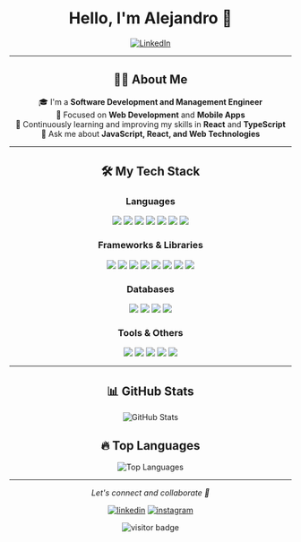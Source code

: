 <h1 align="center">Hello, I'm Alejandro 👋</h1>

<p align="center">
  <a href="https://linkedin.com/in/alejandro-vázquez-viveros-a32443282/">
    <img src="https://img.shields.io/badge/-LinkedIn-blue?style=flat-square&logo=Linkedin&logoColor=white" alt="LinkedIn">
  </a>
</p>

---

<h2 align="center">👨‍💻 About Me</h2>

<p align="center">
  🎓 I'm a <strong>Software Development and Management Engineer</strong><br>
  🔭 Focused on <strong>Web Development</strong> and <strong>Mobile Apps</strong><br>
  🌱 Continuously learning and improving my skills in <strong>React</strong> and <strong>TypeScript</strong><br>
  💬 Ask me about <strong>JavaScript, React, and Web Technologies</strong>
</p>

---

<h2 align="center">🛠️ My Tech Stack</h2>

<h3 align="center">Languages</h3>
<p align="center">
  <img src="https://img.shields.io/badge/-JavaScript-F7DF1E?style=for-the-badge&logo=javascript&logoColor=black"/>
  <img src="https://img.shields.io/badge/-TypeScript-3178C6?style=for-the-badge&logo=typescript&logoColor=white"/>
  <img src="https://img.shields.io/badge/-HTML5-E34F26?style=for-the-badge&logo=html5&logoColor=white"/>
  <img src="https://img.shields.io/badge/-CSS3-1572B6?style=for-the-badge&logo=css3&logoColor=white"/>
  <img src="https://img.shields.io/badge/-PHP-777BB4?style=for-the-badge&logo=php&logoColor=white"/>
  <img src="https://img.shields.io/badge/-Java-007396?style=for-the-badge&logo=java&logoColor=white"/>
  <img src="https://img.shields.io/badge/-Kotlin-0095D5?style=for-the-badge&logo=kotlin&logoColor=white"/>
</p>

<h3 align="center">Frameworks & Libraries</h3>
<p align="center">
  <img src="https://img.shields.io/badge/-React-61DAFB?style=for-the-badge&logo=react&logoColor=black"/>
  <img src="https://img.shields.io/badge/-React_Native-61DAFB?style=for-the-badge&logo=react&logoColor=black"/>
  <img src="https://img.shields.io/badge/-Angular-DD0031?style=for-the-badge&logo=angular&logoColor=white"/>
  <img src="https://img.shields.io/badge/-Node.js-339933?style=for-the-badge&logo=node.js&logoColor=white"/>
  <img src="https://img.shields.io/badge/-Express.js-000000?style=for-the-badge&logo=express&logoColor=white"/>
  <img src="https://img.shields.io/badge/-Fastify-000000?style=for-the-badge&logo=fastify&logoColor=white"/>
  <img src="https://img.shields.io/badge/-Laravel-FF2D20?style=for-the-badge&logo=laravel&logoColor=white"/>
  <img src="https://img.shields.io/badge/-Vite-646CFF?style=for-the-badge&logo=vite&logoColor=white"/>
</p>

<h3 align="center">Databases</h3>
<p align="center">
  <img src="https://img.shields.io/badge/-SQL_Server-CC2927?style=for-the-badge&logo=microsoft-sql-server&logoColor=white"/>
  <img src="https://img.shields.io/badge/-MySQL-4479A1?style=for-the-badge&logo=mysql&logoColor=white"/>
  <img src="https://img.shields.io/badge/-MongoDB-47A248?style=for-the-badge&logo=mongodb&logoColor=white"/>
  <img src="https://img.shields.io/badge/-Firebase-FFCA28?style=for-the-badge&logo=firebase&logoColor=black"/>
</p>

<h3 align="center">Tools & Others</h3>
<p align="center">
  <img src="https://img.shields.io/badge/-Git-F05032?style=for-the-badge&logo=git&logoColor=white"/>
  <img src="https://img.shields.io/badge/-GitHub-181717?style=for-the-badge&logo=github&logoColor=white"/>
  <img src="https://img.shields.io/badge/-API_REST-005571?style=for-the-badge&logo=postman&logoColor=white"/>
  <img src="https://img.shields.io/badge/-Android_Studio-3DDC84?style=for-the-badge&logo=android-studio&logoColor=white"/>
  <img src="https://img.shields.io/badge/-Web_Development-4285F4?style=for-the-badge&logo=google-chrome&logoColor=white"/>
</p>

---

<h2 align="center">📊 GitHub Stats</h2>

<p align="center">
  <img src="https://github-readme-stats.vercel.app/api?username=DosDeCarnitas1&show_icons=true&theme=radical" alt="GitHub Stats"/>
</p>

<h2 align="center">🔥 Top Languages</h2>

<p align="center">
  <img src="https://github-readme-stats.vercel.app/api/top-langs/?username=DosDeCarnitas1&layout=compact&theme=radical" alt="Top Languages"/>
</p>

---

<p align="center">
  <i>Let's connect and collaborate 🚀</i>
</p>

<p align="center">
  <a href="https://www.linkedin.com/in/alejandro-v%C3%A1zquez-viveros-a32443282/"><img src="https://img.icons8.com/color/48/000000/linkedin.png" alt="linkedin"/></a>
  <a href="https://www.instagram.com/alejandro_vazquezv/"><img src="https://img.icons8.com/color/48/000000/instagram-new.png" alt="instagram"/></a>
</p>

<p align="center">
  <img src="https://visitor-badge.laobi.icu/badge?page_id=DosDeCarnitas1.DosDeCarnitas1" alt="visitor badge"/>
</p>
